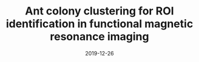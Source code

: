 ---
title: "Ant colony clustering for ROI identification in functional magnetic resonance imaging"
collection: publications-journal
permalink: 
excerpt: 'Ant colony clustering in fMRI'
date: 2019-12-26
venue: 'Computational Intelligence and Neuroscience'
paperurl: https://www.hindawi.com/journals/cin/2019/5259643
citation: 'Veloz, A., Weinstein, A., <b>Pszczolkowski, S.</b>, Hern&aacute;ndez-Garc&iacute;a, L., Olivares, R., Mu&ntilde;oz, R., Taramasco, C., 2019. &quot;Ant colony clustering for ROI identification in functional magnetic resonance imaging&quot; <i>Computational Intelligence and Neuroscience</i>, 5259643'
---